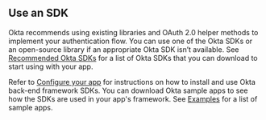 ## Use an SDK

Okta recommends using existing libraries and OAuth 2.0 helper methods to implement your authentication flow. You can use one of the Okta SDKs or an open-source library if an appropriate Okta SDK isn’t available. See [Recommended Okta SDKs](/code/) for a list of Okta SDKs that you can download to start using with your app.

Refer to [Configure your app](/docs/guides/sign-into-web-app-redirect/main/#configure-your-app) for instructions on how to install and use Okta back-end framework SDKs. You can download Okta sample apps to see how the SDKs are used in your app's framework. See [Examples](#examples) for a list of sample apps.
